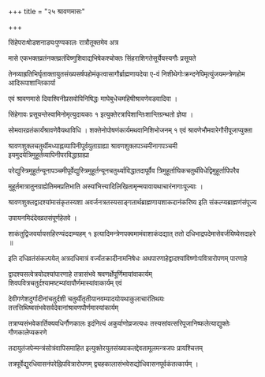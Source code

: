 +++
title = "२५ श्रावणमासः"

+++

सिंहेपराःषोडशनाड्यःपुण्यकालः रात्रौतूक्तमेव अत्र

मासे एकभक्तव्रतंनक्तव्रतंविष्णुशिवाद्यभिषेकश्चोक्तः सिंहराशिगतेसूर्येयस्यगौः प्रसूयते

तेनव्याह्रतिभिर्घृताक्तायुतसंख्यसर्षपहोमंकृत्वासागौर्ब्राह्मणायदेया ए-वं निशीथेगोःक्रन्दनेपिमृत्युंजयमन्त्रेणहोम आदिरूपाशान्तिकार्या

एवं श्रावणमासे दिवाश्विनीप्रसवोपिनिषिद्धः माघेबुधेचमहिषीश्रावणेवडवादिवा ।

सिंहेगावः प्रसूयन्तेस्वामिनोमृत्युदायकाः १ इत्युक्तेरत्रापिशान्तिःशान्तिग्रन्थतो ज्ञेया ।

सोमवारव्रतंकार्यंश्रावणेवैयथाविधि । शक्तेनोपोषणंकार्यमथवानिशिभोजनम् १ एवं श्रावणेभौमवारेगौरीपूजाप्युक्ता

श्रावणशुक्लचतुर्थीमध्याह्नव्यापिनीपूर्वयुताग्राह्या श्रावणशुक्लपञ्चमीनागपञ्चमी इयमुदयेत्रिमुहूर्तव्यापिनीपरविद्धाग्राह्या

परेद्युस्त्रिमुहूर्तन्यूनापञ्चमीपूर्वेद्युस्त्रिमुहूर्तन्यूनचतुर्थ्याविद्धातदापूर्वैव त्रिमुहूर्ताघिकचतुर्थीवेधेद्विमुहूर्तापिपरैव

मुहूर्तमात्रातुनग्राह्येतिममप्रतिभाति अस्यांभित्त्यादिलिखितामृन्मयावायथाचारंनागाःपूज्याः ।

श्रावणशुक्लद्वादश्यांमासंकृतस्यशा अवर्जनत्रतस्यसाङ्गतार्थब्राह्मणायशाकदानंकरिष्य इति संकल्प्यब्राह्मणंसंपूज्य

उपायनमिदंदेवव्रतसंपूर्णहेतवे ।

शाकंतुद्विजवर्यायसहिरण्यंददाम्यहम् १ इत्यादिमन्त्रेणपक्वमामंवाशाकंदद्यात् ततो दधिभाद्रपदेमासेवर्जयिष्येसदाहरे ॥

इति दधिव्रतंसंकल्पयेत् अत्रदधिमात्रं वर्ज्यंतक्रादीनामनिषेधः अथपारणाहेद्वादश्यांविष्णोःपवित्रारोपणम् पारणाहे

द्वादश्यसत्वेत्रयोदश्यांपारणाहे तत्रासंभवे श्रवणर्क्षेपूर्णिमायांवाकार्यम् शिवपवित्रचतुर्दश्यामष्टम्यांवापौर्णमास्यांवाकार्यम् एवं

देवीगणेशदुर्गादीनांचतुर्दशी चतुर्थीतृतीयानवम्यादयोयथाकुलाचारंतिथयः तत्तत्तिथिष्वसंभवेसर्वदेवानांश्रावणपौर्णमास्यांकार्यम्

तत्राप्यसंभवेकार्तिक्यवधिर्गौणकालः इदंनित्यं अकुर्वाणोव्रजत्यधः तस्यसांवत्सरिपूजानिष्फलेत्याद्युक्तेः गौणकालेप्यकरणे

तदायुतंजपेन्मन्त्रंसोत्रंवापिसमाहित इत्युक्तेरयुतसंख्याकतद्देवतामूलमन्त्रजपः प्रायश्चित्तम्

तत्रपूर्वेद्युरधिवासनंपरेह्निपवित्रारोपणम् द्व्यहकालासंभवेसद्योधिवासनपूर्वकंतत्कार्यम् ।
